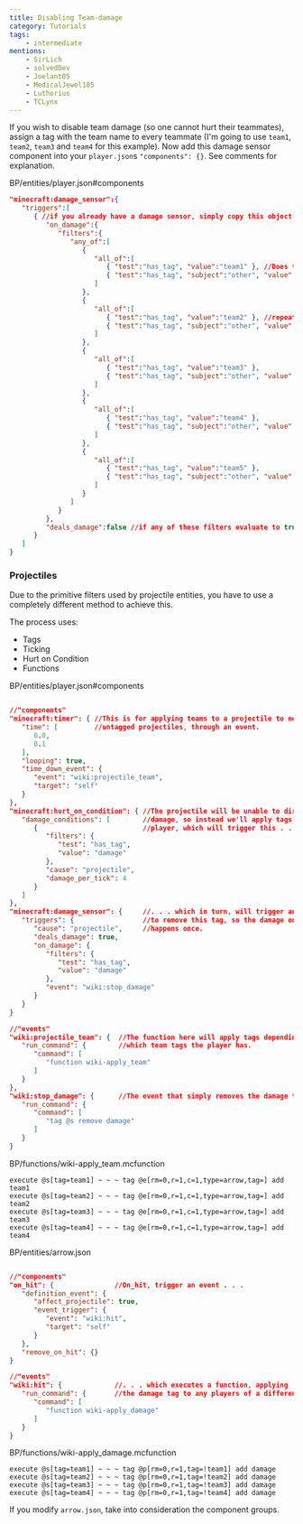 ```yaml
---
title: Disabling Team-damage
category: Tutorials
tags:
    - intermediate
mentions:
    - SirLich
    - solvedDev
    - Joelant05
    - MedicalJewel105
    - Luthorius
    - TCLynx
---
```


If you wish to disable team damage (so one cannot hurt their teammates), assign a tag with the team name to every teammate (I'm going to use `team1`, `team2`, `team3` and `team4` for this example).
Now add this damage sensor component into your `player.json`s `"components": {}`. See comments for explanation.

<CodeHeader>BP/entities/player.json#components</CodeHeader>

```json
"minecraft:damage_sensor":{
   "triggers":[
      { //if you already have a damage sensor, simply copy this object into the "triggers" array
         "on_damage":{
            "filters":{
               "any_of":[
                  {
                     "all_of":[
                        { "test":"has_tag", "value":"team1" }, //Does the player have this tag?
                        { "test":"has_tag", "subject":"other", "value":"team1" } //If so, does the entity they're trying to hurt have this tag?
                     ]
                  },
                  {
                     "all_of":[
                        { "test":"has_tag", "value":"team2" }, //repeats for every team
                        { "test":"has_tag", "subject":"other", "value":"team2" }
                     ]
                  },
                  {
                     "all_of":[
                        { "test":"has_tag", "value":"team3" },
                        { "test":"has_tag", "subject":"other", "value":"team3" }
                     ]
                  },
                  {
                     "all_of":[
                        { "test":"has_tag", "value":"team4" },
                        { "test":"has_tag", "subject":"other", "value":"team4" }
                     ]
                  },
                  {
                     "all_of":[
                        { "test":"has_tag", "value":"team5" },
                        { "test":"has_tag", "subject":"other", "value":"team5" }
                     ]
                  }
               ]
            }
         },
         "deals_damage":false //if any of these filters evaluate to true in the current attack interaction, the target will not be hurt.
      }
   ]
}

```

### Projectiles

Due to the primitive filters used by projectile entities, you have to use a completely different method to achieve this.

The process uses:
-  Tags
-  Ticking
-  Hurt on Condition
-  Functions

<CodeHeader>BP/entities/player.json#components</CodeHeader>

```json

//"components"
"minecraft:timer": { //This is for applying teams to a projectile to nearby
   "time": [         //untagged projectiles, through an event.
      0.0,
      0.1
   ],
   "looping": true,
   "time_down_event": {
      "event": "wiki:projectile_team",
      "target": "self"
   }
},
"minecraft:hurt_on_condition": { //The projectile will be unable to directly deal
   "damage_conditions": [        //damage, so instead we'll apply tags to the
      {                          //player, which will trigger this . . .
         "filters": {
            "test": "has_tag",
            "value": "damage"
         },
         "cause": "projectile",
         "damage_per_tick": 4
      }
   ]
},
"minecraft:damage_sensor": {     //. . . which in turn, will trigger an event
   "triggers": {                 //to remove this tag, so the damage only
      "cause": "projectile",     //happens once.
      "deals_damage": true,
      "on_damage": {
         "filters": {
            "test": "has_tag",
            "value": "damage"
         },
         "event": "wiki:stop_damage"
      }
   }
}

//"events"
"wiki:projectile_team": {  //The function here will apply tags depending on
   "run_command": {        //which team tags the player has.
      "command": [
         "function wiki-apply_team"
      ]
   }
},
"wiki:stop_damage": {      //The event that simply removes the damage tag.
   "run_command": {
      "command": [
         "tag @s remove damage"
      ]
   }
}
```

<CodeHeader>BP/functions/wiki-apply_team.mcfunction</CodeHeader>

```
execute @s[tag=team1] ~ ~ ~ tag @e[rm=0,r=1,c=1,type=arrow,tag=] add team1
execute @s[tag=team2] ~ ~ ~ tag @e[rm=0,r=1,c=1,type=arrow,tag=] add team2
execute @s[tag=team3] ~ ~ ~ tag @e[rm=0,r=1,c=1,type=arrow,tag=] add team3
execute @s[tag=team4] ~ ~ ~ tag @e[rm=0,r=1,c=1,type=arrow,tag=] add team4

```

<CodeHeader>BP/entities/arrow.json</CodeHeader>

```json

//"components"
"on_hit": {               //On_hit, trigger an event . . .
   "definition_event": {
      "affect_projectile": true,
      "event_trigger": {
         "event": "wiki:hit",
         "target": "self"
      }
   },
   "remove_on_hit": {}
}

//"events"
"wiki:hit": {             //. . . which executes a function, applying
   "run_command": {       //the damage tag to any players of a different team!
      "command": [
         "function wiki-apply_damage"
      ]
   }
}
```

<CodeHeader>BP/functions/wiki-apply_damage.mcfunction</CodeHeader>

```
execute @s[tag=team1] ~ ~ ~ tag @p[rm=0,r=1,tag=!team1] add damage
execute @s[tag=team2] ~ ~ ~ tag @p[rm=0,r=1,tag=!team2] add damage
execute @s[tag=team3] ~ ~ ~ tag @p[rm=0,r=1,tag=!team3] add damage
execute @s[tag=team4] ~ ~ ~ tag @p[rm=0,r=1,tag=!team4] add damage

```

If you modify `arrow.json`, take into consideration the component groups.

